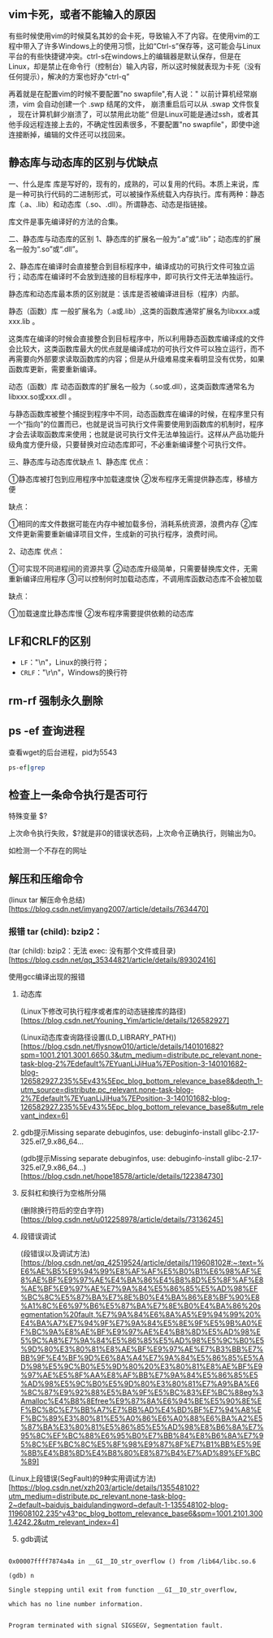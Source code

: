 
## vim卡死，或者不能输入的原因

有些时候使用vim的时候莫名其妙的会卡死，导致输入不了内容。在使用vim的工程中带入了许多Windows上的使用习惯，比如“Ctrl-s”保存等，这可能会与Linux平台的有些快捷键冲突。ctrl-s在windows上的编辑器是默认保存，但是在Linux，却是禁止在命令行（控制台）输入内容，所以这时候就表现为卡死（没有任何提示），解决的方案也好办“ctrl-q”

再着就是在配置vim的时候不要配置"no swapfile",有人说：" 以前计算机经常崩溃，vim 会自动创建一个 .swp 结尾的文件， 崩溃重启后可以从 .swap 文件恢复 ， 现在计算机鲜少崩溃了，可以禁用此功能“ 但是Linux可能是通过ssh，或者其他手段远程连接上去的，不确定性因素很多，不要配置"no swapfile"，即使中途连接断掉，编辑的文件还可以找回来。

## 静态库与动态库的区别与优缺点

一、什么是库
库是写好的，现有的，成熟的，可以复用的代码。本质上来说，库是一种可执行代码的二进制形式，可以被操作系统载入内存执行。库有两种：静态库（.a、.lib）和动态库（.so、.dll）。所谓静态、动态是指链接。

库文件是事先编译好的方法的合集。

二、静态库与动态库的区别
1、静态库的扩展名一般为“.a”或“.lib”；动态库的扩展名一般为“.so”或“.dll”。

2、静态库在编译时会直接整合到目标程序中，编译成功的可执行文件可独立运行；动态库在编译时不会放到连接的目标程序中，即可执行文件无法单独运行。

静态库和动态库最本质的区别就是：该库是否被编译进目标（程序）内部。

静态（函数）库
一般扩展名为（.a或.lib）,这类的函数库通常扩展名为libxxx.a或xxx.lib 。

这类库在编译的时候会直接整合到目标程序中，所以利用静态函数库编译成的文件会比较大，这类函数库最大的优点就是编译成功的可执行文件可以独立运行，而不再需要向外部要求读取函数库的内容；但是从升级难易度来看明显没有优势，如果函数库更新，需要重新编译。

动态（函数）库
动态函数库的扩展名一般为（.so或.dll），这类函数库通常名为libxxx.so或xxx.dll 。

与静态函数库被整个捕捉到程序中不同，动态函数库在编译的时候，在程序里只有一个“指向”的位置而已，也就是说当可执行文件需要使用到函数库的机制时，程序才会去读取函数库来使用；也就是说可执行文件无法单独运行。这样从产品功能升级角度方便升级，只要替换对应动态库即可，不必重新编译整个可执行文件。

三、静态库与动态库优缺点
1、静态库
优点：

①静态库被打包到应用程序中加载速度快
②发布程序无需提供静态库，移植方便

缺点：

①相同的库文件数据可能在内存中被加载多份，消耗系统资源，浪费内存
②库文件更新需要重新编译项目文件，生成新的可执行程序，浪费时间。

2、动态库
优点：

①可实现不同进程间的资源共享
②动态库升级简单，只需要替换库文件，无需重新编译应用程序
③可以控制何时加载动态库，不调用库函数动态库不会被加载

缺点：

①加载速度比静态库慢
②发布程序需要提供依赖的动态库

## LF和CRLF的区别

* `LF`："\n"，Linux的换行符；
* `CRLF`："\r\n"，Windows的换行符

## rm-rf 强制永久删除

## ps -ef 查询进程

查看wget的后台进程，pid为5543

```bash
ps-ef|grep
```

## 检查上一条命令执行是否可行

特殊变量 $?

上次命令执行失败，$?就是非0的错误状态码，上次命令正确执行，则输出为0。

如检测一个不存在的网址

## 解压和压缩命令

(linux tar 解压命令总结)[https://blog.csdn.net/imyang2007/article/details/7634470]

### 报错 tar (child): bzip2：

(tar (child): bzip2：无法 exec: 没有那个文件或目录)[https://blog.csdn.net/qq_35344821/article/details/89302416]

使用gcc编译出现的报错

1. 动态库

   (Linux下修改可执行程序或者库的动态链接库的路径)[https://blog.csdn.net/Youning_Yim/article/details/126582927]

   (Linux动态库查询路径设置(LD_LIBRARY_PATH))[https://blog.csdn.net/flysnow010/article/details/140101682?spm=1001.2101.3001.6650.3&utm_medium=distribute.pc_relevant.none-task-blog-2%7Edefault%7EYuanLiJiHua%7EPosition-3-140101682-blog-126582927.235%5Ev43%5Epc_blog_bottom_relevance_base8&depth_1-utm_source=distribute.pc_relevant.none-task-blog-2%7Edefault%7EYuanLiJiHua%7EPosition-3-140101682-blog-126582927.235%5Ev43%5Epc_blog_bottom_relevance_base8&utm_relevant_index=6]
2. gdb提示Missing separate debuginfos, use: debuginfo-install glibc-2.17-325.el7_9.x86_64...

   (gdb提示Missing separate debuginfos, use: debuginfo-install glibc-2.17-325.el7_9.x86_64...)[https://blog.csdn.net/hope18578/article/details/122384730]
3. 反斜杠和换行为空格所分隔

   (删除换行符后的空白字符)[https://blog.csdn.net/u012258978/article/details/73136245]
4. 段错误调试

   (段错误以及调试方法)[https://blog.csdn.net/qq_42519524/article/details/119608102#:~:text=%E6%AE%B5%E9%94%99%E8%AF%AF%E5%B0%B1%E6%98%AF%E8%AE%BF%E9%97%AE%E4%BA%86%E4%B8%8D%E5%8F%AF%E8%AE%BF%E9%97%AE%E7%9A%84%E5%86%85%E5%AD%98%EF%BC%8C%E5%87%BA%E7%8E%B0%E4%BA%86%E8%BF%90%E8%A1%8C%E6%97%B6%E5%87%BA%E7%8E%B0%E4%BA%86%20segmentation%20fault,%E7%9A%84%E6%8A%A5%E9%94%99%20%E4%BA%A7%E7%94%9F%E7%9A%84%E5%8E%9F%E5%9B%A0%EF%BC%9A%E8%AE%BF%E9%97%AE%E4%B8%8D%E5%AD%98%E5%9C%A8%E7%9A%84%E5%86%85%E5%AD%98%E5%9C%B0%E5%9D%80%E3%80%81%E8%AE%BF%E9%97%AE%E7%B3%BB%E7%BB%9F%E4%BF%9D%E6%8A%A4%E7%9A%84%E5%86%85%E5%AD%98%E5%9C%B0%E5%9D%80%20%E3%80%81%E8%AE%BF%E9%97%AE%E5%8F%AA%E8%AF%BB%E7%9A%84%E5%86%85%E5%AD%98%E5%9C%B0%E5%9D%80%E3%80%81%E7%A9%BA%E6%8C%87%E9%92%88%E5%BA%9F%E5%BC%83%EF%BC%88eg%3Amalloc%E4%B8%8Efree%E9%87%8A%E6%94%BE%E5%90%8E%EF%BC%8C%E7%BB%A7%E7%BB%AD%E4%BD%BF%E7%94%A8%EF%BC%89%E3%80%81%E5%A0%86%E6%A0%88%E6%BA%A2%E5%87%BA%E3%80%81%E5%86%85%E5%AD%98%E8%B6%8A%E7%95%8C%EF%BC%88%E6%95%B0%E7%BB%84%E8%B6%8A%E7%95%8C%EF%BC%8C%E5%8F%98%E9%87%8F%E7%B1%BB%E5%9E%8B%E4%B8%8D%E4%B8%80%E8%87%B4%E7%AD%89%EF%BC%89]

(Linux上段错误(SegFault)的9种实用调试方法)[https://blog.csdn.net/xzh203/article/details/135548102?utm_medium=distribute.pc_relevant.none-task-blog-2~default~baidujs_baidulandingword~default-1-135548102-blog-119608102.235^v43^pc_blog_bottom_relevance_base6&spm=1001.2101.3001.4242.2&utm_relevant_index=4]

5. gdb调试

```

0x00007ffff7874a4a in __GI__IO_str_overflow () from /lib64/libc.so.6

(gdb) n

Single stepping until exit from function __GI__IO_str_overflow,

which has no line number information.


Program terminated with signal SIGSEGV, Segmentation fault.


```
